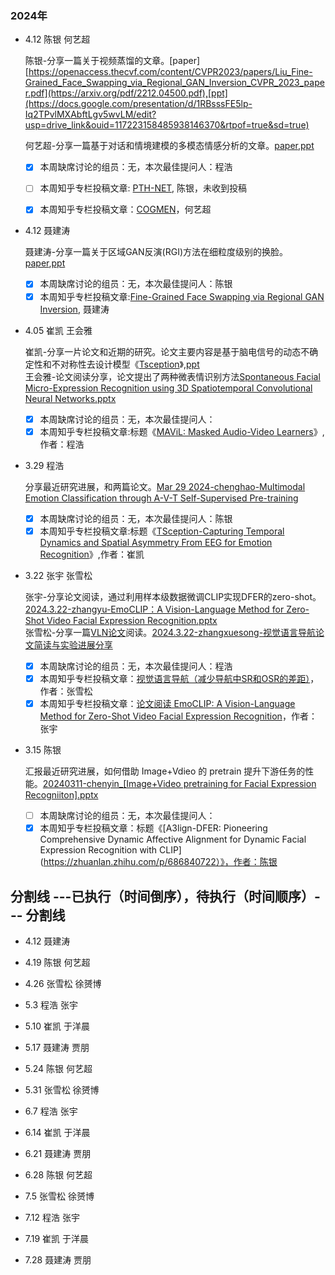 
### 2024年
- 4.12	陈银 何艺超
  
  陈银-分享一篇关于视频蒸馏的文章。[paper][https://openaccess.thecvf.com/content/CVPR2023/papers/Liu_Fine-Grained_Face_Swapping_via_Regional_GAN_Inversion_CVPR_2023_paper.pdf](https://arxiv.org/pdf/2212.04500.pdf),[ppt](https://docs.google.com/presentation/d/1RBsssFE5lp-Iq2TPvlMXAbftLgv5wvLM/edit?usp=drive_link&ouid=117223158485938146370&rtpof=true&sd=true)

  何艺超-分享一篇基于对话和情境建模的多模态情感分析的文章。[paper](https://arxiv.org/abs/2205.02455),[ppt](https://docs.google.com/presentation/d/1AL8QtHZo965MSr1Mhs6AvvgiAs-iifmP/edit#slide=id.p3)
  - [x] 本周缺席讨论的组员：无，本次最佳提问人：程浩
  - [ ] 本周知乎专栏投稿文章: [PTH-NET](https://zhuanlan.zhihu.com/p/693939726?), 陈银，未收到投稿
  - [x] 本周知乎专栏投稿文章：[COGMEN]()，何艺超
 
      
- 4.12	聂建涛
  
  聂建涛-分享一篇关于区域GAN反演(RGI)方法在细粒度级别的换脸。[paper](https://openaccess.thecvf.com/content/CVPR2023/papers/Liu_Fine-Grained_Face_Swapping_via_Regional_GAN_Inversion_CVPR_2023_paper.pdf),[ppt](https://docs.google.com/presentation/d/18mptJJIrZ_3WrVLHL9qSd5Bf4XcPop8u/edit#slide=id.p5)

  - [x] 本周缺席讨论的组员：无，本次最佳提问人：陈银
  - [x] 本周知乎专栏投稿文章:[Fine-Grained Face Swapping via Regional GAN Inversion](https://zhuanlan.zhihu.com/p/693977227?), 聂建涛

- 4.05	崔凯 王会雅
  
  崔凯-分享一片论文和近期的研究。论文主要内容是基于脑电信号的动态不确定性和不对称性去设计模型《[Tsception](https://ieeexplore.ieee.org/stamp/stamp.jsp?arnumber=9762054)》,[ppt](https://docs.google.com/presentation/d/13yxf6I43vWx6IluOKf6ajXWniQ4kv8PR/edit#slide=id.p1)\
  王会雅-论文阅读分享，论文提出了两种微表情识别方法[Spontaneous Facial Micro-Expression Recognition using 3D Spatiotemporal Convolutional Neural Networks.pptx](https://docs.google.com/presentation/d/1RBOgZlIXfQcFfM_vkYdd4FZUIF1F8ob6/edit?usp=sharing&ouid=100119374058456879934&rtpof=true&sd=true)

  - [x] 本周缺席讨论的组员：无，本次最佳提问人：
  - [x] 本周知乎专栏投稿文章:标题《[MAViL: Masked Audio-Video Learners](https://zhuanlan.zhihu.com/p/690067209)》,作者：程浩

- 3.29	程浩
  
  分享最近研究进展，和两篇论文。[Mar 29 2024-chenghao-Multimodal Emotion Classification through A-V-T Self-Supervised Pre-training](https://docs.google.com/presentation/d/1BCs9gJBQT6WDJNJvgFemcnAdVXwj420-/edit#slide=id.p1)
  - [x] 本周缺席讨论的组员：无，本次最佳提问人：陈银
  - [x] 本周知乎专栏投稿文章:标题《[TSception-Capturing Temporal Dynamics and Spatial Asymmetry From EEG for Emotion Recognition](https://zhuanlan.zhihu.com/p/689915437)》,作者：崔凯

- 3.22	张宇  张雪松

   张宇-分享论文阅读，通过利用样本级数据微调CLIP实现DFER的zero-shot。[2024.3.22-zhangyu-EmoCLIP：A Vision-Language Method for Zero-Shot Video Facial Expression Recognition.pptx](https://docs.google.com/presentation/d/1975ZbUKVx5SspaQMcvliktTzeW3Oj72H/edit#slide=id.p19)\
   张雪松-分享一篇[VLN论文](https://zhuanlan.zhihu.com/p/687858582)阅读。[2024.3.22-zhangxuesong-视觉语言导航论文简读与实验进展分享](https://docs.google.com/presentation/d/11n3r1AjDne3mC-SHHOa5dtCaxiVamIoD/edit#slide=id.p10)
  - [x] 本周缺席讨论的组员：无，本次最佳提问人：程浩
  - [x] 本周知乎专栏投稿文章：[视觉语言导航（减少导航中SR和OSR的差距）](https://zhuanlan.zhihu.com/p/687858582)，作者：张雪松
  - [x] 本周知乎专栏投稿文章：[论文阅读 EmoCLIP: A Vision-Language Method for Zero-Shot Video Facial Expression Recognition](https://zhuanlan.zhihu.com/p/688058784)，作者：张宇
                
- 3.15	陈银

  汇报最近研究进展，如何借助 Image+Vdieo 的 pretrain 提升下游任务的性能。[20240311-chenyin_[Image+Video pretraining for Facial Expression Recogniiton].pptx](https://docs.google.com/presentation/d/1Dz8lLmPg-xF-MkoRCYIs4Ug-gJk4tDBm/edit#slide=id.p23)
  - [ ] 本周缺席讨论的组员：无，本次最佳提问人：
  - [x] 本周知乎专栏投稿文章：标题《[A3lign-DFER: Pioneering Comprehensive Dynamic Affective Alignment for Dynamic Facial Expression Recognition with CLIP](https://zhuanlan.zhihu.com/p/686840722）》，作者：陈银
        
分割线 ---已执行（时间倒序），待执行（时间顺序）--- 分割线
---

-  4.12	聂建涛
  
-  4.19	陈银	何艺超
  
-  4.26	张雪松 徐赟博
  
-  5.3	程浩 张宇

-  5.10 崔凯 于洋晨
  
-  5.17	聂建涛 贾朋
  
-  5.24	陈银 何艺超
  
-  5.31	张雪松 徐赟博
  
-  6.7	程浩 张宇
  
-  6.14	崔凯 于洋晨
  
-  6.21	聂建涛 贾朋
  
-  6.28	陈银 何艺超
  
-  7.5	张雪松 徐赟博
  
-  7.12	程浩 张宇
  
-  7.19	崔凯 于洋晨
  
-  7.28	聂建涛 贾朋
